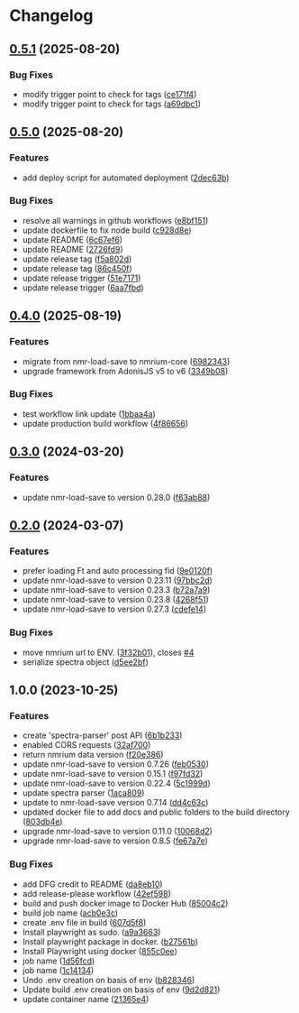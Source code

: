 # Changelog

## [0.5.1](https://github.com/NFDI4Chem/nmrxiv-nodejs-microservice/compare/v0.5.0...v0.5.1) (2025-08-20)


### Bug Fixes

* modify trigger point to check for tags ([ce171f4](https://github.com/NFDI4Chem/nmrxiv-nodejs-microservice/commit/ce171f48916a9dc6e2206ae0cddfa8bd92193131))
* modify trigger point to check for tags ([a69dbc1](https://github.com/NFDI4Chem/nmrxiv-nodejs-microservice/commit/a69dbc1c29b91cf6da7acc86d559e24c5fd79aac))

## [0.5.0](https://github.com/NFDI4Chem/nmrxiv-nodejs-microservice/compare/v0.4.0...v0.5.0) (2025-08-20)


### Features

* add deploy script for automated deployment ([2dec63b](https://github.com/NFDI4Chem/nmrxiv-nodejs-microservice/commit/2dec63bc453fd47b4243f0628433ce1933ad79f9))


### Bug Fixes

* resolve all warnings in github workflows ([e8bf151](https://github.com/NFDI4Chem/nmrxiv-nodejs-microservice/commit/e8bf1514ff9cecc712c2cd2abd2f54192ba5ed6f))
* update dockerfile to fix node build ([c928d8e](https://github.com/NFDI4Chem/nmrxiv-nodejs-microservice/commit/c928d8ed05135909f2aa1469d260b1d95a65cd58))
* update README ([6c67ef6](https://github.com/NFDI4Chem/nmrxiv-nodejs-microservice/commit/6c67ef6fda532763803331c17fc5f3d9617fd124))
* update README ([2726fd9](https://github.com/NFDI4Chem/nmrxiv-nodejs-microservice/commit/2726fd9f2fdeeb210dca16aa9e602c49d62a3664))
* update release tag ([f5a802d](https://github.com/NFDI4Chem/nmrxiv-nodejs-microservice/commit/f5a802d155913a48cb7a54bdf5400360b94d6a7f))
* update release tag ([86c450f](https://github.com/NFDI4Chem/nmrxiv-nodejs-microservice/commit/86c450f7452aa9ecc2c061c839b43dc1c3d5df2c))
* update release trigger ([51e7171](https://github.com/NFDI4Chem/nmrxiv-nodejs-microservice/commit/51e7171247ad64a02993351ca610f45d4ef4d3da))
* update release trigger ([6aa7fbd](https://github.com/NFDI4Chem/nmrxiv-nodejs-microservice/commit/6aa7fbdaca03e16b675fcd794a520a2216763152))

## [0.4.0](https://github.com/NFDI4Chem/nmrxiv-nodejs-microservice/compare/v0.3.0...v0.4.0) (2025-08-19)


### Features

* migrate from nmr-load-save to nmrium-core ([6982343](https://github.com/NFDI4Chem/nmrxiv-nodejs-microservice/commit/6982343c8ae6cdbdf52db0641bda5a8bad4808f6))
* upgrade framework from AdonisJS v5 to v6 ([3349b08](https://github.com/NFDI4Chem/nmrxiv-nodejs-microservice/commit/3349b0893b07b112918fb2f4e5a2e0a6c2856fa9))


### Bug Fixes

* test workflow link update ([1bbaa4a](https://github.com/NFDI4Chem/nmrxiv-nodejs-microservice/commit/1bbaa4a46ba07afe2d4bee436d32db4f89a0ca46))
* update production build workflow ([4f86656](https://github.com/NFDI4Chem/nmrxiv-nodejs-microservice/commit/4f86656a964958bbfb473f3010dba2ce8f964b60))

## [0.3.0](https://github.com/NFDI4Chem/nmrxiv-nodejs-microservice/compare/v0.2.0...v0.3.0) (2024-03-20)

### Features

- update nmr-load-save to version 0.28.0 ([f63ab88](https://github.com/NFDI4Chem/nmrxiv-nodejs-microservice/commit/f63ab8899ba2b93b8d5a920c5a3da00a9ab39a1e))

## [0.2.0](https://github.com/NFDI4Chem/nmrxiv-nodejs-microservice/compare/v0.1.0...v0.2.0) (2024-03-07)

### Features

- prefer loading Ft and auto processing fid ([9e0120f](https://github.com/NFDI4Chem/nmrxiv-nodejs-microservice/commit/9e0120fe334f404b0deda249e4b077ef2f76fea4))
- update nmr-load-save to version 0.23.11 ([97bbc2d](https://github.com/NFDI4Chem/nmrxiv-nodejs-microservice/commit/97bbc2d4d2a5f31cadcd5ce01d7c1f51df86c716))
- update nmr-load-save to version 0.23.3 ([b72a7a9](https://github.com/NFDI4Chem/nmrxiv-nodejs-microservice/commit/b72a7a9446f3e46ea8d79731a747cdb08cffc37a))
- update nmr-load-save to version 0.23.8 ([4268f51](https://github.com/NFDI4Chem/nmrxiv-nodejs-microservice/commit/4268f51b62e5f748e75bb17b1f96da735ae46e0c))
- update nmr-load-save to version 0.27.3 ([cdefe14](https://github.com/NFDI4Chem/nmrxiv-nodejs-microservice/commit/cdefe1453d0958ad6f539dc4a186f0db91d6c509))

### Bug Fixes

- move nmrium url to ENV. ([3f32b01](https://github.com/NFDI4Chem/nmrxiv-nodejs-microservice/commit/3f32b019ec48b958525148bf8acaaa47d8d449f3)), closes [#4](https://github.com/NFDI4Chem/nmrxiv-nodejs-microservice/issues/4)
- serialize spectra object ([d5ee2bf](https://github.com/NFDI4Chem/nmrxiv-nodejs-microservice/commit/d5ee2bfe30b94ca89e88af478594c809d68b3bbc))

## 1.0.0 (2023-10-25)

### Features

- create 'spectra-parser' post API ([6b1b233](https://github.com/NFDI4Chem/nmrxiv-nodejs-microservice/commit/6b1b2339faa2af78fb51a25f9d75251771469740))
- enabled CORS requests ([32af700](https://github.com/NFDI4Chem/nmrxiv-nodejs-microservice/commit/32af700b1e2026babca65becf6cf07c2ecafdd25))
- return nmrium data version ([f20e386](https://github.com/NFDI4Chem/nmrxiv-nodejs-microservice/commit/f20e386205d6c19ab12b895ebd0999385b5e5eca))
- update nmr-load-save to version 0.7.26 ([feb0530](https://github.com/NFDI4Chem/nmrxiv-nodejs-microservice/commit/feb0530925a5bc8c84c0d56fd0dfb0c04658c41c))
- update nmr-load-save to version 0.15.1 ([f97fd32](https://github.com/NFDI4Chem/nmrxiv-nodejs-microservice/commit/f97fd32d69f680c490e59337180870f63bef6e3f))
- update nmr-load-save to version 0.22.4 ([5c1999d](https://github.com/NFDI4Chem/nmrxiv-nodejs-microservice/commit/5c1999deeaddd9993d2b6d1674fddc6cf35e28c9))
- update spectra parser ([1aca809](https://github.com/NFDI4Chem/nmrxiv-nodejs-microservice/commit/1aca80980b387f6c95b0e8329cb68d2394be8f1d))
- update to nmr-load-save version 0.7.14 ([dd4c63c](https://github.com/NFDI4Chem/nmrxiv-nodejs-microservice/commit/dd4c63ce9dec855a59e6739929025bda352fb66b))
- updated docker file to add docs and public folders to the build directory ([803db4e](https://github.com/NFDI4Chem/nmrxiv-nodejs-microservice/commit/803db4e06a1cce00d3f0c1ae0c3e84f017e434be))
- upgrade nmr-load-save to version 0.11.0 ([10068d2](https://github.com/NFDI4Chem/nmrxiv-nodejs-microservice/commit/10068d2d0d204464a8603e0f2c34627a5519b7e8))
- upgrade nmr-load-save to version 0.8.5 ([fe67a7e](https://github.com/NFDI4Chem/nmrxiv-nodejs-microservice/commit/fe67a7ec1c0de2fdb269e0a2f4eb822b1a7c9804))

### Bug Fixes

- add DFG credit to README ([da8eb10](https://github.com/NFDI4Chem/nmrxiv-nodejs-microservice/commit/da8eb104f071c91461106095a56175f9180bd6c7))
- add release-please workflow ([42ef598](https://github.com/NFDI4Chem/nmrxiv-nodejs-microservice/commit/42ef598512b7ba83be742712eca683d4f5a3334d))
- build and push docker image to Docker Hub ([85004c2](https://github.com/NFDI4Chem/nmrxiv-nodejs-microservice/commit/85004c2b1cdbdb655fc4349a68baf440fc7e733e))
- build job name ([acb0e3c](https://github.com/NFDI4Chem/nmrxiv-nodejs-microservice/commit/acb0e3c88d8ea952893c054a0f7bc3a21c1b4674))
- create .env file in build ([607d5f8](https://github.com/NFDI4Chem/nmrxiv-nodejs-microservice/commit/607d5f8fa03bf6f10a67d57a2170b885a5752eab))
- Install playwright as sudo. ([a9a3663](https://github.com/NFDI4Chem/nmrxiv-nodejs-microservice/commit/a9a36630030fcddb51fb06bed1e8a372b53b600c))
- Install playwright package in docker. ([b27561b](https://github.com/NFDI4Chem/nmrxiv-nodejs-microservice/commit/b27561beef74af10764b5c739e8438044a9ad16f))
- Install Playwright using docker ([855c0ee](https://github.com/NFDI4Chem/nmrxiv-nodejs-microservice/commit/855c0ee3135045293df4670bd6edddeb572226fc))
- job name ([1d56fcd](https://github.com/NFDI4Chem/nmrxiv-nodejs-microservice/commit/1d56fcd412a163d67dc1ca7d5158c1d1820d0a71))
- job name ([1c14134](https://github.com/NFDI4Chem/nmrxiv-nodejs-microservice/commit/1c14134467f37d3c6092ad42478a8284095c5f38))
- Undo .env creation on basis of env ([b828346](https://github.com/NFDI4Chem/nmrxiv-nodejs-microservice/commit/b82834603ad4cf8df85d32e29b20aba62d4bf2be))
- Update build .env creation on basis of env ([9d2d821](https://github.com/NFDI4Chem/nmrxiv-nodejs-microservice/commit/9d2d821e8baebbaf6014831ed18c8b7cf233f1a8))
- update container name ([21365e4](https://github.com/NFDI4Chem/nmrxiv-nodejs-microservice/commit/21365e4269f4c0672d8e04d25060c84d866264fd))
